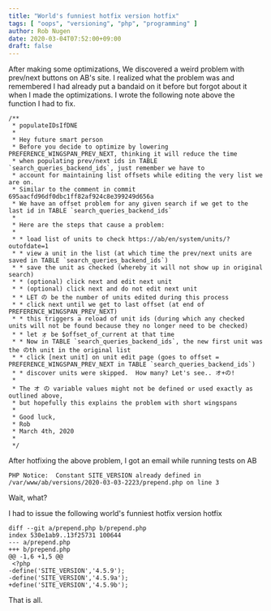 ```yaml
---
title: "World's funniest hotfix version hotfix"
tags: [ "oops", "versioning", "php", "programming" ]
author: Rob Nugen
date: 2020-03-04T07:52:00+09:00
draft: false
---
```


After making some optimizations, We discovered a weird problem with
prev/next buttons on AB's site.  I realized what the problem was and
remembered I had already put a bandaid on it before but forgot about
it when I made the optimizations.  I wrote the following note above
the function I had to fix.

    /**
     * populateIDsIfDNE
     *
     * Hey future smart person
     * Before you decide to optimize by lowering PREFERENCE_WINGSPAN_PREV_NEXT, thinking it will reduce the time
	 * when populating prev/next ids in TABLE `search_queries_backend_ids`, just remember we have to
	 * account for maintaining list offsets while editing the very list we are on.
     * Similar to the comment in commit 695aacfd96df0dbc1ff82af924c8e399249d656a
     * We have an offset problem for any given search if we get to the last id in TABLE `search_queries_backend_ids`
     *
     * Here are the steps that cause a problem:
     *
     * * load list of units to check https://ab/en/system/units/?outofdate=1
     * * view a unit in the list (at which time the prev/next units are saved in TABLE `search_queries_backend_ids`)
     * * save the unit as checked (whereby it will not show up in original search)
     * * (optional) click next and edit next unit
     * * (optional) click next and do not edit next unit
     * * LET の be the number of units edited during this process
     * * click next until we get to last offset (at end of PREFERENCE_WINGSPAN_PREV_NEXT)
     * * this triggers a reload of unit ids (during which any checked units will not be found because they no longer need to be checked)
     * * let ォ be $offset_of_current at that time
     * * Now in TABLE `search_queries_backend_ids`, the new first unit was the のth unit in the original list
     * * click [next unit] on unit edit page (goes to offset = PREFERENCE_WINGSPAN_PREV_NEXT in TABLE `search_queries_backend_ids`)
     * * discover units were skipped.  How many? Let's see.. オ+の!
     *
     * The オ の variable values might not be defined or used exactly as outlined above,
	 * but hopefully this explains the problem with short wingspans
     *
     * Good luck,
     * Rob
     * March 4th, 2020
     *
     */

After hotfixing the above problem, I got an email while running tests on AB

    PHP Notice:  Constant SITE_VERSION already defined in /var/www/ab/versions/2020-03-03-2223/prepend.php on line 3

Wait, what?

I had to issue the following world's funniest hotfix version hotfix

    diff --git a/prepend.php b/prepend.php
    index 530e1ab9..13f25731 100644
    --- a/prepend.php
    +++ b/prepend.php
    @@ -1,6 +1,5 @@
     <?php
    -define('SITE_VERSION','4.5.9');
    -define('SITE_VERSION','4.5.9a');
    +define('SITE_VERSION','4.5.9b');

That is all.
